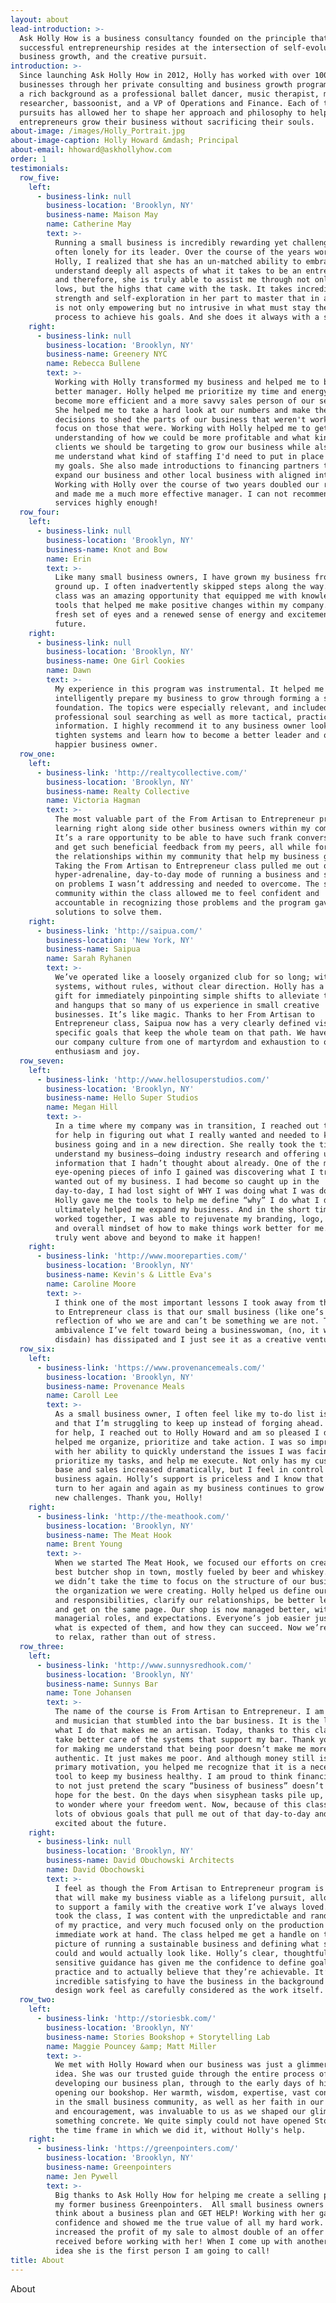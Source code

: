 ```yaml
---
layout: about
lead-introduction: >-
  Ask Holly How is a business consultancy founded on the principle that
  successful entrepreneurship resides at the intersection of self-evolution,
  business growth, and the creative pursuit.
introduction: >-
  Since launching Ask Holly How in 2012, Holly has worked with over 100
  businesses through her private consulting and business growth program. She has
  a rich background as a professional ballet dancer, music therapist, medical
  researcher, bassoonist, and a VP of Operations and Finance. Each of these
  pursuits has allowed her to shape her approach and philosophy to helping
  entrepreneurs grow their business without sacrificing their souls.
about-image: /images/Holly_Portrait.jpg
about-image-caption: Holly Howard &mdash; Principal
about-email: hhoward@askhollyhow.com
order: 1
testimonials:
  row_five:
    left:
      - business-link: null
        business-location: 'Brooklyn, NY'
        business-name: Maison May
        name: Catherine May
        text: >-
          Running a small business is incredibly rewarding yet challenging and
          often lonely for its leader. Over the course of the years working with
          Holly, I realized that she has an un-matched ability to embrace and
          understand deeply all aspects of what it takes to be an entrepreneur
          and therefore, she is truly able to assist me through not only the
          lows, but the highs that came with the task. It takes incredible
          strength and self-exploration in her part to master that in a way that
          is not only empowering but no intrusive in what must stay the leader's
          process to achieve his goals. And she does it always with a smile...
    right:
      - business-link: null
        business-location: 'Brooklyn, NY'
        business-name: Greenery NYC
        name: Rebecca Bullene
        text: >-
          Working with Holly transformed my business and helped me to become a
          better manager. Holly helped me prioritize my time and energy to
          become more efficient and a more savvy sales person of our services.
          She helped me to take a hard look at our numbers and make the right
          decisions to shed the parts of our business that weren't working and
          focus on those that were. Working with Holly helped me to get a better
          understanding of how we could be more profitable and what kinds of
          clients we should be targeting to grow our business while also helping
          me understand what kind of staffing I'd need to put in place to reach
          my goals. She also made introductions to financing partners to help
          expand our business and other local business with aligned interests.
          Working with Holly over the course of two years doubled our revenue
          and made me a much more effective manager. I can not recommend her
          services highly enough!
  row_four:
    left:
      - business-link: null
        business-location: 'Brooklyn, NY'
        business-name: Knot and Bow
        name: Erin
        text: >-
          Like many small business owners, I have grown my business from the
          ground up. I often inadvertently skipped steps along the way. This
          class was an amazing opportunity that equipped me with knowledge and
          tools that helped me make positive changes within my company. I have a
          fresh set of eyes and a renewed sense of energy and excitement for the
          future.
    right:
      - business-link: null
        business-location: 'Brooklyn, NY'
        business-name: One Girl Cookies
        name: Dawn
        text: >-
          My experience in this program was instrumental. It helped me
          intelligently prepare my business to grow through forming a solid
          foundation. The topics were especially relevant, and included
          professional soul searching as well as more tactical, practical
          information. I highly recommend it to any business owner looking to
          tighten systems and learn how to become a better leader and overall
          happier business owner.
  row_one:
    left:
      - business-link: 'http://realtycollective.com/'
        business-location: 'Brooklyn, NY'
        business-name: Realty Collective
        name: Victoria Hagman
        text: >-
          The most valuable part of the From Artisan to Entrepreneur program was
          learning right along side other business owners within my community.
          It’s a rare opportunity to be able to have such frank conversations
          and get such beneficial feedback from my peers, all while fortifying
          the relationships within my community that help my business grow.
          Taking the From Artisan to Entrepreneur class pulled me out of the
          hyper-adrenaline, day-to-day mode of running a business and shed light
          on problems I wasn’t addressing and needed to overcome. The supportive
          community within the class allowed me to feel confident and
          accountable in recognizing those problems and the program gave me the
          solutions to solve them.
    right:
      - business-link: 'http://saipua.com/'
        business-location: 'New York, NY'
        business-name: Saipua
        name: Sarah Ryhanen
        text: >-
          We’ve operated like a loosely organized club for so long; without
          systems, without rules, without clear direction. Holly has a clear
          gift for immediately pinpointing simple shifts to alleviate the chaos
          and hangups that so many of us experience in small creative
          businesses. It’s like magic. Thanks to her From Artisan to
          Entrepreneur class, Saipua now has a very clearly defined vision with
          specific goals that keep the whole team on that path. We have shifted
          our company culture from one of martyrdom and exhaustion to one of
          enthusiasm and joy.
  row_seven:
    left:
      - business-link: 'http://www.hellosuperstudios.com/'
        business-location: 'Brooklyn, NY'
        business-name: Hello Super Studios
        name: Megan Hill
        text: >-
          In a time where my company was in transition, I reached out to Holly
          for help in figuring out what I really wanted and needed to keep the
          business going and in a new direction. She really took the time to
          understand my business—doing industry research and offering useful
          information that I hadn’t thought about already. One of the most
          eye-opening pieces of info I gained was discovering what I truly
          wanted out of my business. I had become so caught up in the
          day-to-day, I had lost sight of WHY I was doing what I was doing.
          Holly gave me the tools to help me define “why” I do what I do which
          ultimately helped me expand my business. And in the short time we
          worked together, I was able to rejuvenate my branding, logo, website
          and overall mindset of how to make things work better for me. She
          truly went above and beyond to make it happen!
    right:
      - business-link: 'http://www.mooreparties.com/'
        business-location: 'Brooklyn, NY'
        business-name: Kevin's & Little Eva's
        name: Caroline Moore
        text: >-
          I think one of the most important lessons I took away from the Artisan
          to Entrepreneur class is that our small business (like one’s art) is a
          reflection of who we are and can’t be something we are not. The
          ambivalence I’ve felt toward being a businesswoman, (no, it was utter
          disdain) has dissipated and I just see it as a creative venture.
  row_six:
    left:
      - business-link: 'https://www.provenancemeals.com/'
        business-location: 'Brooklyn, NY'
        business-name: Provenance Meals
        name: Caroll Lee
        text: >-
          As a small business owner, I often feel like my to-do list is endless
          and that I’m struggling to keep up instead of forging ahead. Desperate
          for help, I reached out to Holly Howard and am so pleased I did. Holly
          helped me organize, prioritize and take action. I was so impressed
          with her ability to quickly understand the issues I was facing,
          prioritize my tasks, and help me execute. Not only has my customer
          base and sales increased dramatically, but I feel in control of my
          business again. Holly’s support is priceless and I know that I will
          turn to her again and again as my business continues to grow and face
          new challenges. Thank you, Holly!
    right:
      - business-link: 'http://the-meathook.com/'
        business-location: 'Brooklyn, NY'
        business-name: The Meat Hook
        name: Brent Young
        text: >-
          When we started The Meat Hook, we focused our efforts on creating the
          best butcher shop in town, mostly fueled by beer and whiskey. However,
          we didn’t take the time to focus on the structure of our business, and
          the organization we were creating. Holly helped us define our roles
          and responsibilities, clarify our relationships, be better leaders,
          and get on the same page. Our shop is now managed better, with clear
          managerial roles, and expectations. Everyone’s job easier just knowing
          what is expected of them, and how they can succeed. Now we’re drinking
          to relax, rather than out of stress.
  row_three:
    left:
      - business-link: 'http://www.sunnysredhook.com/'
        business-location: 'Brooklyn, NY'
        business-name: Sunnys Bar
        name: Tone Johansen
        text: >-
          The name of the course is From Artisan to Entrepreneur. I am an artist
          and musician that stumbled into the bar business. It is the love of
          what I do that makes me an artisan. Today, thanks to this class, I
          take better care of the systems that support my bar. Thank you, Holly,
          for making me understand that being poor doesn’t make me more
          authentic. It just makes me poor. And although money still is not my
          primary motivation, you helped me recognize that it is a necessary
          tool to keep my business healthy. I am proud to think financially and
          to not just pretend the scary “business of business” doesn’t exist and
          hope for the best. On the days when sisyphean tasks pile up, you start
          to wonder where your freedom went. Now, because of this class, I have
          lots of obvious goals that pull me out of that day-to-day and keep me
          excited about the future.
    right:
      - business-link: null
        business-location: 'Brooklyn, NY'
        business-name: David Obuchowski Architects
        name: David Obochowski
        text: >-
          I feel as though the From Artisan to Entrepreneur program is the thing
          that will make my business viable as a lifelong pursuit, allowing me
          to support a family with the creative work I’ve always loved. Before I
          took the class, I was content with the unpredictable and random growth
          of my practice, and very much focused only on the production of the
          immediate work at hand. The class helped me get a handle on the total
          picture of running a sustainable business and defining what success
          could and would actually look like. Holly’s clear, thoughtful and
          sensitive guidance has given me the confidence to define goals for my
          practice and to actually believe that they’re achievable. It’s
          incredible satisfying to have the business in the background of my
          design work feel as carefully considered as the work itself.
  row_two:
    left:
      - business-link: 'http://storiesbk.com/'
        business-location: 'Brooklyn, NY'
        business-name: Stories Bookshop + Storytelling Lab
        name: Maggie Pouncey &amp; Matt Miller
        text: >-
          We met with Holly Howard when our business was just a glimmer of an
          idea. She was our trusted guide through the entire process of
          developing our business plan, through to the early days of hiring and
          opening our bookshop. Her warmth, wisdom, expertise, vast connections
          in the small business community, as well as her faith in our mission,
          and encouragement, was invaluable to us as we shaped our glimmer into
          something concrete. We quite simply could not have opened Stories in
          the time frame in which we did it, without Holly's help.
    right:
      - business-link: 'https://greenpointers.com/'
        business-location: 'Brooklyn, NY'
        business-name: Greenpointers
        name: Jen Pywell
        text: >-
          Big thanks to Ask Holly How for helping me create a selling plan for
          my former business Greenpointers.  All small business owners should
          think about a business plan and GET HELP! Working with her gave me
          confidence and showed me the true value of all my hard work. It also
          increased the profit of my sale to almost double of an offer I
          received before working with her! When I come up with another business
          idea she is the first person I am going to call!
title: About
---
```

About


